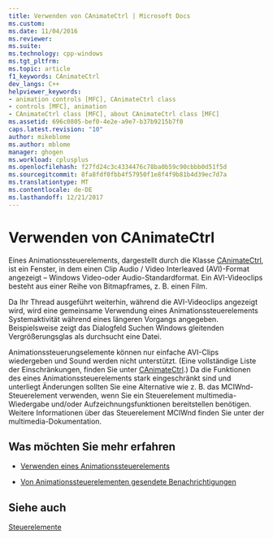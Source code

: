 ```yaml
---
title: Verwenden von CAnimateCtrl | Microsoft Docs
ms.custom: 
ms.date: 11/04/2016
ms.reviewer: 
ms.suite: 
ms.technology: cpp-windows
ms.tgt_pltfrm: 
ms.topic: article
f1_keywords: CAnimateCtrl
dev_langs: C++
helpviewer_keywords:
- animation controls [MFC], CAnimateCtrl class
- controls [MFC], animation
- CAnimateCtrl class [MFC], about CAnimateCtrl class [MFC]
ms.assetid: 696c0805-bef0-4e2e-a9e7-b37b9215b7f0
caps.latest.revision: "10"
author: mikeblome
ms.author: mblome
manager: ghogen
ms.workload: cplusplus
ms.openlocfilehash: f27fd24c3c4334476c78ba0b59c90cbbb0d51f5d
ms.sourcegitcommit: 8fa8fdf0fbb4f57950f1e8f4f9b81b4d39ec7d7a
ms.translationtype: MT
ms.contentlocale: de-DE
ms.lasthandoff: 12/21/2017
---
```

# <a name="using-canimatectrl"></a>Verwenden von CAnimateCtrl
Eines Animationssteuerelements, dargestellt durch die Klasse [CAnimateCtrl](../mfc/reference/canimatectrl-class.md), ist ein Fenster, in dem einen Clip Audio / Video Interleaved (AVI)-Format angezeigt – Windows Video-oder Audio-Standardformat. Ein AVI-Videoclips besteht aus einer Reihe von Bitmapframes, z. B. einen Film.  
  
 Da Ihr Thread ausgeführt weiterhin, während die AVI-Videoclips angezeigt wird, wird eine gemeinsame Verwendung eines Animationssteuerelements Systemaktivität während eines längeren Vorgangs angegeben. Beispielsweise zeigt das Dialogfeld Suchen Windows gleitenden Vergrößerungsglas als durchsucht eine Datei.  
  
 Animationssteuerungselemente können nur einfache AVI-Clips wiedergeben und Sound werden nicht unterstützt. (Eine vollständige Liste der Einschränkungen, finden Sie unter [CAnimateCtrl](../mfc/reference/canimatectrl-class.md).) Da die Funktionen des eines Animationssteuerelements stark eingeschränkt sind und unterliegt Änderungen sollten Sie eine Alternative wie z. B. das MCIWnd-Steuerelement verwenden, wenn Sie ein Steuerelement multimedia-Wiedergabe und/oder Aufzeichnungsfunktionen bereitstellen benötigen. Weitere Informationen über das Steuerelement MCIWnd finden Sie unter der multimedia-Dokumentation.  
  
## <a name="what-do-you-want-to-know-more-about"></a>Was möchten Sie mehr erfahren  
  
-   [Verwenden eines Animationssteuerelements](../mfc/using-an-animation-control.md)  
  
-   [Von Animationssteuerelementen gesendete Benachrichtigungen](../mfc/notifications-sent-by-animation-controls.md)  
  
## <a name="see-also"></a>Siehe auch  
 [Steuerelemente](../mfc/controls-mfc.md)

